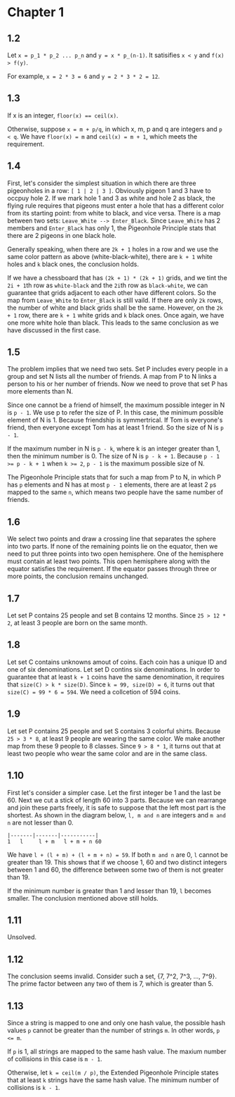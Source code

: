 # Chapter 1

## 1.2

Let `x = p_1 * p_2 ... p_n` and `y = x * p_(n-1)`. It satisifies `x < y` and `f(x) > f(y)`.

For example, `x = 2 * 3 = 6` and `y = 2 * 3 * 2 = 12`.

## 1.3

If x is an integer, `floor(x) == ceil(x)`.

Otherwise, suppose `x = m + p/q`, in which x, m, p and q are integers and `p < q`. We have `floor(x) = m` and `ceil(x) = m + 1`, which meets the requirement.

## 1.4

First, let's consider the simplest situation in which there are three pigeonholes in a row: `[ 1 | 2 | 3 ]`. Obviously pigeon 1 and 3 have to occpuy hole 2. If we mark hole 1 and 3 as white and hole 2 as black, the flying rule requires that pigeons must enter a hole that has a different color from its starting point: from white to black, and vice versa. There is a map between two sets: `Leave_White --> Enter_Black`. Since `Leave_White` has 2 members and `Enter_Black` has only 1, the Pigeonhole Principle stats that there are 2 pigeons in one black hole.

Generally speaking, when there are `2k + 1` holes in a row and we use the same color pattern as above (white-black-white), there are `k + 1` white holes and `k` black ones, the conclusion holds.

If we have a chessboard that has `(2k + 1) * (2k + 1)` grids, and we tint the `2i + 1`th row as `white-black` and the `2i`th row as `black-white`, we can guarantee that grids adjacent to each other have different colors. So the map from `Leave_White` to `Enter_Black` is still vaild. If there are only `2k` rows, the number of white and black grids shall be the same. However, on the `2k + 1` row, there are `k + 1` white grids and `k` black ones. Once again, we have one more white hole than black. This leads to the same conclusion as we have discussed in the first case.

## 1.5

The problem implies that we need two sets. Set P includes every people in a group and set N lists all the number of friends. A map from P to N links a person to his or her number of friends. Now we need to prove that set P has more elements than N.

Since one cannot be a friend of himself, the maximum possible integer in N is `p - 1`. We use p to refer the size of P. In this case, the minimum possible element of N is 1. Because friendship is symmertrical. If Tom is everyone's friend, then everyone except Tom has at least 1 friend. So the size of N is `p - 1`.

If the maximum number in N is `p - k`, where k is an integer greater than 1, then the minimum number is 0. The size of N is `p - k + 1`. Because `p - 1 >= p - k + 1` when `k >= 2`, `p - 1` is the maximum possible size of N.

The Pigeonhole Principle stats that for such a map from P to N, in which P has `p` elements and N has at most `p - 1` elements, there are at least 2 `p`s mapped to the same `n`, which means two people have the same number of friends.

## 1.6

We select two points and draw a crossing line that separates the sphere into two parts. If none of the remaining points lie on the equator, then we need to put three points into two open hemisphere. One of the hemisphere must contain at least two points. This open hemisphere along with the equator satisfies the requirement. If the equator passes through three or more points, the conclusion remains unchanged.

## 1.7

Let set P contains 25 people and set B contains 12 months. Since `25 > 12 * 2`, at least 3 people are born on the same month.

## 1.8

Let set C contains unknowns amout of coins. Each coin has a unique ID and one of six denominations. Let set D contins six denominations. In order to guarantee that at least `k + 1` coins have the same denomination, it requires that `size(C) > k * size(D)`. Since `k = 99, size(D) = 6`, it turns out that `size(C) = 99 * 6 = 594`. We need a collcetion of 594 coins.

## 1.9

Let set P contains 25 people and set S contains 3 colorful shirts. Because `25 > 3 * 8`, at least 9 people are wearing the same color. We make another map from these 9 people to 8 classes. Since `9 > 8 * 1`, it turns out that at least two people who wear the same color and are in the same class.

## 1.10

First let's consider a simpler case. Let the first integer be 1 and the last be 60. Next we cut a stick of length 60 into 3 parts. Because we can rearrange and join these parts freely, it is safe to suppose that the left most part is the shortest. As shown in the diagram below, `l, m and n` are integers and `m and n` are not lesser than 0.

    |-------|-------|-----------|
    1   l     l + m   l + m + n 60

We have `l + (l + m) + (l + m + n) = 59`. If both `m and n` are 0, `l` cannot be greater than 19. This shows that if we choose 1, 60 and two distinct integers between 1 and 60, the difference between some two of them is not greater than 19.

If the minimum number is greater than 1 and lesser than 19, `l` becomes smaller. The conclusion mentioned above still holds.

## 1.11

Unsolved.

## 1.12

The conclusion seems invalid. Consider such a set, {7, 7^2, 7^3, ..., 7^9}. The prime factor between any two of them is 7, which is greater than 5.

## 1.13

Since a string is mapped to one and only one hash value, the possible hash values `p` cannot be greater than the number of strings `m`. In other words, `p <= m`.

If `p` is 1, all strings are mapped to the same hash value. The maxium number of collisions in this case is `m - 1`.

Otherwise, let `k = ceil(m / p)`, the Extended Pigeonhole Principle states that at least `k` strings have the same hash value. The minimum number of collisions is `k - 1`.
